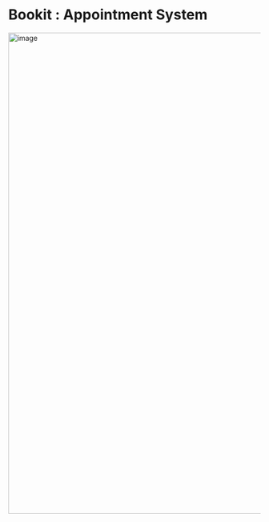 # Bookit : Appointment System
<img width="960" alt="image" src="https://github.com/Ayushi-persi/Bookit/assets/101005332/a4616185-9e78-47aa-bae9-85c1e1f07204">
